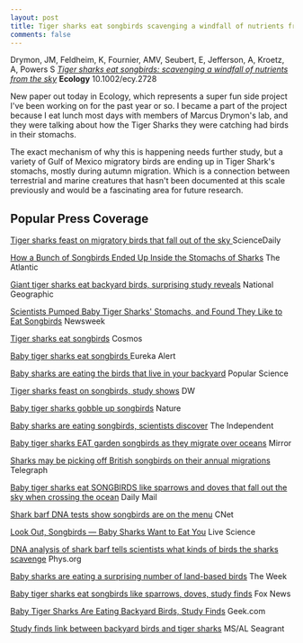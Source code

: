 ```yaml
---
layout: post
title: Tiger sharks eat songbirds scavenging a windfall of nutrients from the sky
comments: false
---
```


Drymon, JM, Feldheim, K, Fournier, AMV, Seubert, E, Jefferson, A, Kroetz, A, Powers S [*Tiger sharks eat songbirds: scavenging a windfall of nutrients from the sky*](https://github.com/aurielfournier/aurielfournier.github.io/blob/master/_pdfs/Drymon_et_al_Fournier_2019_Ecology.pdf) **Ecology** 10.1002/ecy.2728

New paper out today in Ecology, which represents a super fun side project I've been working on for the past year or so. I became a part of the project because I eat lunch most days with members of Marcus Drymon's lab, and they were talking about how the Tiger Sharks they were catching had birds in their stomachs. 

The exact mechanism of why this is happening needs further study, but a variety of Gulf of Mexico migratory birds are ending up in Tiger Shark's stomachs, mostly during autumn migration. Which is a connection between terrestrial and marine creatures that hasn't been documented at this scale previously and would be a fascinating area for future research.


## Popular Press Coverage

[Tiger sharks feast on migratory birds that fall out of the sky ](https://www.sciencenews.org/blog/wild-things/tiger-sharks-feast-migratory-birds-fall-out-sky) ScienceDaily


[How a Bunch of Songbirds Ended Up Inside the Stomachs of Sharks](https://www.theatlantic.com/science/archive/2019/05/how-songbirds-ended-inside-stomachs-sharks/589909/) The Atlantic 

[Giant tiger sharks eat backyard birds, surprising study reveals](https://www.nationalgeographic.com/animals/2019/05/baby-tiger-sharks-eat-songbirds/) National Geographic

[Scientists Pumped Baby Tiger Sharks' Stomachs, and Found They Like to Eat Songbirds](https://www.newsweek.com/baby-tiger-sharks-eat-songbirds-say-scientists-who-pumped-shark-stomachs-1431474) Newsweek

[Tiger sharks eat songbirds](https://cosmosmagazine.com/biology/tiger-sharks-eat-songbirds) Cosmos

[Baby tiger sharks eat songbirds ](https://www.eurekalert.org/pub_releases/2019-05/fm-bts051419.php) Eureka Alert

[Baby sharks are eating the birds that live in your backyard](https://www.popsci.com/baby-tiger-sharks-eat-backyard-birds) Popular Science

[Tiger sharks feast on songbirds, study shows](https://www.dw.com/en/tiger-sharks-feast-on-songbirds-study-shows/a-48815062) DW

[Baby tiger sharks gobble up songbirds](https://www.nature.com/articles/d41586-019-01612-w) Nature

[Baby sharks are eating songbirds, scientists discover](https://www.independent.co.uk/environment/baby-tiger-sharks-songbirds-eat-diet-sparrows-doves-a8923241.html) The Independent 

[Baby tiger sharks EAT garden songbirds as they migrate over oceans](https://www.mirror.co.uk/science/baby-tiger-sharks-eat-garden-16177669)
Mirror

[Sharks may be picking off British songbirds on their annual migrations](https://www.telegraph.co.uk/science/2019/05/21/sharks-may-picking-british-songbirds-annual-migrations/) Telegraph

[Baby tiger sharks eat SONGBIRDS like sparrows and doves that fall out the sky when crossing the ocean](https://www.dailymail.co.uk/sciencetech/article-7054483/Baby-tiger-sharks-eat-SONGBIRDS-like-sparrows-doves-order-survive.html) Daily Mail

[Shark barf DNA tests show songbirds are on the menu](https://www.cnet.com/news/shark-barf-dna-tests-show-songbirds-are-on-the-menu/) CNet

[Look Out, Songbirds — Baby Sharks Want to Eat You](https://www.livescience.com/65529-baby-sharks-eat-songbirds.html) Live Science

[DNA analysis of shark barf tells scientists what kinds of birds the sharks scavenge](https://phys.org/news/2019-05-dna-analysis-shark-barf-scientists.html) Phys.org

[Baby sharks are eating a surprising number of land-based birds](https://theweek.com/speedreads/842758/baby-sharks-are-eating-surprising-number-landbased-birds) The Week 

[Baby tiger sharks eat songbirds like sparrows, doves, study finds](https://www.foxnews.com/science/baby-tiger-sharks-eat-songbirds-study) Fox News

[Baby Tiger Sharks Are Eating Backyard Birds, Study Finds](https://www.geek.com/news/baby-tiger-sharks-are-eating-backyard-birds-study-finds-1788168/) Geek.com

[Study finds link between backyard birds and tiger sharks](http://masgc.org/news/article/study-finds-link-between-backyard-birds-and-tiger-sharks) MS/AL Seagrant
